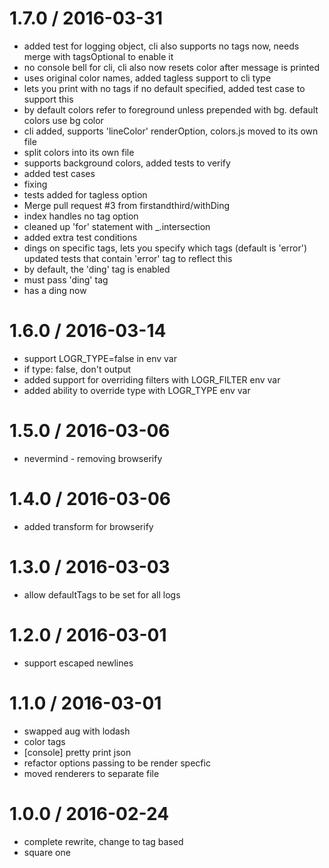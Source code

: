 
1.7.0 / 2016-03-31
==================

  * added test for logging object, cli also supports no tags now, needs merge with tagsOptional to enable it
  * no console bell for cli, cli also now resets color after message is printed
  * uses original color names,  added tagless support to cli type
  * lets you print with no tags if no default specified, added test case to support this
  * by default colors refer to foreground unless prepended with bg.  default colors use bg color
  * cli added, supports 'lineColor' renderOption, colors.js moved to its own file
  * split colors into its own file
  * supports background colors, added tests to verify
  * added test cases
  * fixing
  * tests added for tagless option
  * Merge pull request #3 from firstandthird/withDing
  * index handles no tag option
  * cleaned up 'for' statement with _.intersection
  * added extra test conditions
  * dings on specific tags, lets you specify which tags (default is 'error') updated tests that contain 'error' tag to reflect this
  * by default, the 'ding' tag is enabled
  * must pass 'ding' tag
  * has a ding now

1.6.0 / 2016-03-14
==================

  * support LOGR_TYPE=false in env var
  * if type: false, don't output
  * added support for overriding filters with LOGR_FILTER env var
  * added ability to override type with LOGR_TYPE env var

1.5.0 / 2016-03-06
==================

  * nevermind - removing browserify

1.4.0 / 2016-03-06
==================

  * added transform for browserify

1.3.0 / 2016-03-03
==================

  * allow defaultTags to be set for all logs

1.2.0 / 2016-03-01
==================

  * support escaped newlines

1.1.0 / 2016-03-01
==================

  * swapped aug with lodash
  * color tags
  * [console] pretty print json
  * refactor options passing to be render specfic
  * moved renderers to separate file

1.0.0 / 2016-02-24
==================

  * complete rewrite, change to tag based
  * square one
